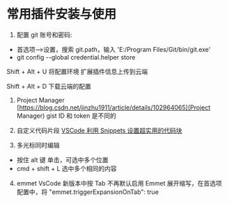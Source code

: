 
# 常用插件安装与使用

1. 配置 git 账号和密码:
- 首选项-->设置，搜索 git.path，输入 'E:/Program Files/Git/bin/git.exe'
- git config --global credential.helper store

Shift + Alt + U 将配置环境 扩展插件信息上传到云端

Shift + Alt + D 下载云端的配置

1. Project Manager
[https://blog.csdn.net/jinzhu1911/article/details/102964065](Project Manager)
gist ID 和 token 是不同的

2. 自定义代码片段
[VSCode 利用 Snippets 设置超实用的代码块](https://juejin.im/post/5d0496415188257fff23b077)

3. 多光标同时编辑
-  按住 alt 键 单击，可选中多个位置
- cmd + shift + L 选中多个相同的内容

4. emmet
VsCode 新版本中按 Tab 不再默认启用 Emmet 展开缩写，在首选项配置中，将 "emmet.triggerExpansionOnTab": true
